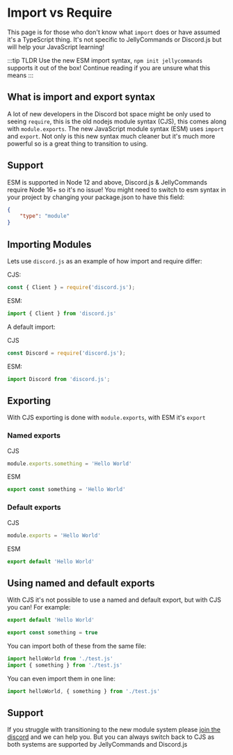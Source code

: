 # Import vs Require

This page is for those who don't know what `import` does or have assumed it's a TypeScript thing. It's not specific to JellyCommands or Discord.js but will help your JavaScript learning!

:::tip TLDR
Use the new ESM import syntax, `npm init jellycommands` supports it out of the box! Continue reading if you are unsure what this means
:::

## What is import and export syntax

A lot of new developers in the Discord bot space might be only used to seeing `require`, this is the old nodejs module syntax (CJS), this comes along with `module.exports`. The new JavaScript module syntax (ESM) uses `import` and `export`. Not only is this new syntax much cleaner but it's much more powerful so is a great thing to transition to using.

## Support

ESM is supported in Node 12 and above, Discord.js & JellyCommands require Node 16+ so it's no issue! You might need to switch to esm syntax in your project by changing your package.json to have this field:

```json
{
    "type": "module"
}
```

## Importing Modules

Lets use `discord.js` as an example of how import and require differ:

CJS:
```js
const { Client } = require('discord.js');
```

ESM:
```js
import { Client } from 'discord.js'
```

A default import:

CJS
```js
const Discord = require('discord.js');
```

ESM:
```js
import Discord from 'discord.js';
```

## Exporting

With CJS exporting is done with `module.exports`, with ESM it's `export`

### Named exports

CJS
```js
module.exports.something = 'Hello World'
```

ESM
```js
export const something = 'Hello World'
```

### Default exports

CJS
```js
module.exports = 'Hello World'
```

ESM
```js
export default 'Hello World'
```

## Using named and default exports

With CJS it's not possible to use a named and default export, but with CJS you can! For example:

```js
export default 'Hello World'

export const something = true
```

You can import both of these from the same file:

```js
import helloWorld from './test.js'
import { something } from './test.js'
```

You can even import them in one line:

```js
import helloWorld, { something } from './test.js'
```

## Support

If you struggle with transitioning to the new module system please [join the discord](https://discord.gg/2Vd4wAjJnm) and we can help you. But you can always switch back to CJS as both systems are supported by JellyCommands and Discord.js
